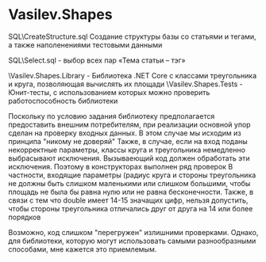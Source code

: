 # Vasilev.Shapes

SQL\CreateStructure.sql 
Создание структуры базы со статьями и тегами, а также наполенениями тестовыми данными

SQL\Select.sql - выбор всех пар «Тема статьи – тэг»

\Vasilev.Shapes.Library - Библиотека .NET Core с классами треугольника и круга, позволяющая вычислять их площади
\Vasilev.Shapes.Tests - Юнит-тесты, с использованием которых можно проверить работоспособность библиотеки

Поскольку по условию задания библиотеку предполагается предоставить внешним потребителям, при реализации основной упор сделан на проверку входных данных.
В этом случае мы исходим из принципа "никому не доверяй"
Также, в случае, если на вход поданы некорректные параметры, классы круга и треугольника немедленно выбрасывают исключения. Вызываеющий код должен обработать эти исключения.
Поэтому в конструкторах выполнен ряд проверок
В частности, входящие параметры (радиус круга и стороны треугольника не должны быть слишком маленькими или слишком большими, чтобы площадь не была бы равна нулю или не равна бесконечности.
Также, в связи с тем что double имеет 14-15 значащих цифр, нельзя допустить, чтобы стороны треугольника отличались друг от друга на 14 или более порядков

Возможно, код слишком "перегружен" излишними проверками. Однако, для библиотеки, которую могут использовать самыми разнообразными способами, мне кажется это приемлемым.
